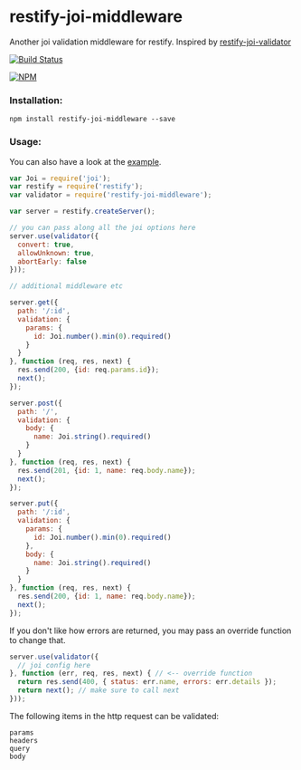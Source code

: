 # restify-joi-middleware
Another joi validation middleware for restify. Inspired by [restify-joi-validator](https://github.com/markotom/restify-joi-validator)

[![Build Status](https://travis-ci.org/maxnachlinger/restify-joi-middleware.svg?branch=master)](https://travis-ci.org/maxnachlinger/restify-joi-middleware)

[![NPM](https://nodei.co/npm/restify-joi-middleware.png)](https://nodei.co/npm/restify-joi-middleware/)

### Installation:
```
npm install restify-joi-middleware --save
```
### Usage:
You can also have a look at the [example](example/).
```javascript
var Joi = require('joi');
var restify = require('restify');
var validator = require('restify-joi-middleware');

var server = restify.createServer();

// you can pass along all the joi options here
server.use(validator({
  convert: true,
  allowUnknown: true,
  abortEarly: false
}));

// additional middleware etc

server.get({
  path: '/:id',
  validation: {
    params: {
      id: Joi.number().min(0).required()
    }
  }
}, function (req, res, next) {
  res.send(200, {id: req.params.id});
  next();
});

server.post({
  path: '/',
  validation: {
    body: {
      name: Joi.string().required()
    }
  }
}, function (req, res, next) {
  res.send(201, {id: 1, name: req.body.name});
  next();
});

server.put({
  path: '/:id',
  validation: {
    params: {
      id: Joi.number().min(0).required()
    },
    body: {
      name: Joi.string().required()
    }
  }
}, function (req, res, next) {
  res.send(200, {id: 1, name: req.body.name});
  next();
});
```

If you don't like how errors are returned, you may pass an override function to change that.
```javascript
server.use(validator({
  // joi config here
}, function (err, req, res, next) { // <-- override function 
  return res.send(400, { status: err.name, errors: err.details });
  return next(); // make sure to call next
}));

```
The following items in the http request can be validated:
```
params
headers
query
body
```
